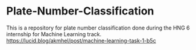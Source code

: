 # Plate-Number-Classification
This is a repository for plate number classification done during the HNG 6 internship for Machine Learning track.
https://lucid.blog/akmhel/post/machine-learning-task-1-b5c
